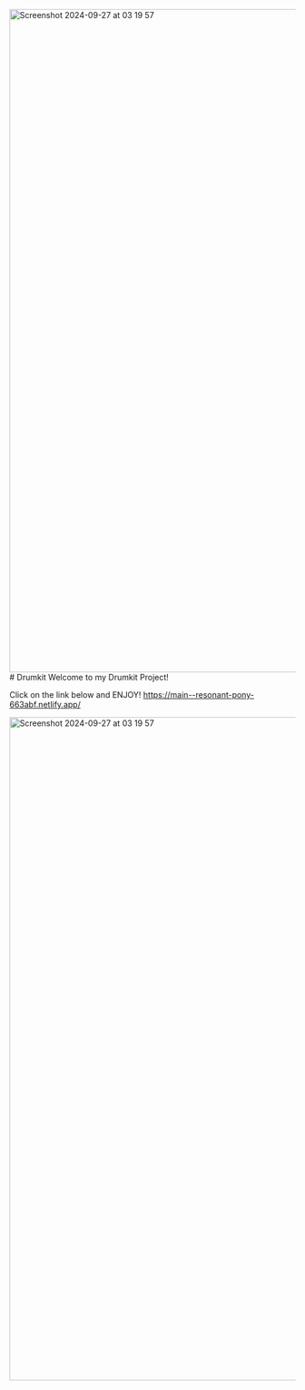 <img width="1168" alt="Screenshot 2024-09-27 at 03 19 57" src="https://github.com/user-attachments/assets/622461c3-f774-41d3-969c-67498a745c29"># Drumkit
Welcome to my Drumkit Project! 

Click on the link below and ENJOY!
https://main--resonant-pony-663abf.netlify.app/

<img width="1168" alt="Screenshot 2024-09-27 at 03 19 57" src="https://github.com/user-attachments/assets/905370a5-215a-4947-99d1-1471bbb0534e">
